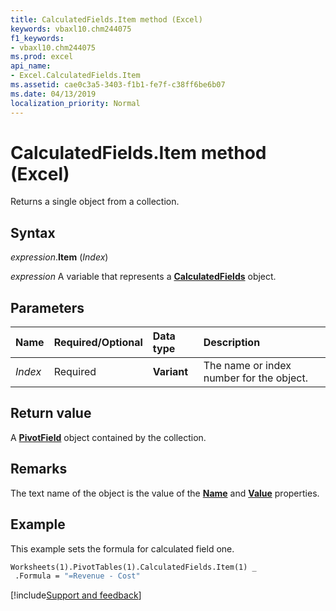 ```yaml
---
title: CalculatedFields.Item method (Excel)
keywords: vbaxl10.chm244075
f1_keywords:
- vbaxl10.chm244075
ms.prod: excel
api_name:
- Excel.CalculatedFields.Item
ms.assetid: cae0c3a5-3403-f1b1-fe7f-c38ff6be6b07
ms.date: 04/13/2019
localization_priority: Normal
---
```



# CalculatedFields.Item method (Excel)

Returns a single object from a collection.


## Syntax

_expression_.**Item** (_Index_)

_expression_ A variable that represents a **[CalculatedFields](Excel.CalculatedFields.md)** object.


## Parameters

|Name|Required/Optional|Data type|Description|
|:-----|:-----|:-----|:-----|
| _Index_|Required| **Variant**|The name or index number for the object.|

## Return value

A **[PivotField](Excel.PivotField.md)** object contained by the collection.


## Remarks

The text name of the object is the value of the **[Name](Excel.PivotField.Name.md)** and **[Value](Excel.PivotField.Value.md)** properties.


## Example

This example sets the formula for calculated field one.

```vb
Worksheets(1).PivotTables(1).CalculatedFields.Item(1) _ 
 .Formula = "=Revenue - Cost"
```




[!include[Support and feedback](~/includes/feedback-boilerplate.md)]